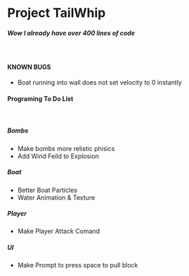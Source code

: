# Project TailWhip

<h5>Wow I already have over 400 lines of code</h5><br>

<h4> KNOWN BUGS </h4>

- Boat running into wall does not set velocity to 0 instantly<br>


<h4>Programing To Do List</h4><br>

<h5> Bombs </h5>

- Make bombs more relistic phisics
- Add Wind Feild to Explosion

<h5> Boat </h5>

- Better Boat Particles
- Water Animation & Texture

<h5> Player </h5>

- Make Player Attack Comand

<h5> UI </h5>

- Make Prompt to press space to pull block
